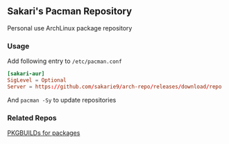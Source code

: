 ## Sakari's Pacman Repository

Personal use ArchLinux package repository

### Usage

Add following entry to `/etc/pacman.conf`

```conf
[sakari-aur]
SigLevel = Optional
Server = https://github.com/sakarie9/arch-repo/releases/download/repo
```

And `pacman -Sy` to update repositories

### Related Repos

[PKGBUILDs for packages](https://github.com/sakarie9/PKGBUILDS)
